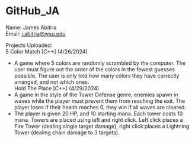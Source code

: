 # GitHub_JA
Name: James Abitria <br>
Email: j.abitria@wsu.edu <br>

Projects Uploaded: <br>
5 Color Match [C++] (4/26/2024) <br>
- A game where 5 colors are randomly scrambled by the computer. The user must figure out the order of the colors in the fewest guesses possible. The user is only told how many colors they have correctly arranged, and not which ones.
<br> Hold The Place [C++] (4/29/2024) <br>
- A game in the style of the Tower Defense genre, enemies spawn in waves while the player must prevent them from reaching the exit. The player loses if their health reaches 0, they win if all waves are cleared. <br>
- The player is given 20 HP, and 10 starting mana. Each tower costs 10 mana. Towers are placed using left and right click. Left click places a Fire Tower (dealing single target damage), right click places a Lightning Tower (dealing chain damage to 3 targets).
